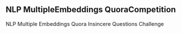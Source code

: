 ## NLP MultipleEmbeddings QuoraCompetition
NLP Multiple Embeddings Quora Insincere Questions Challenge

